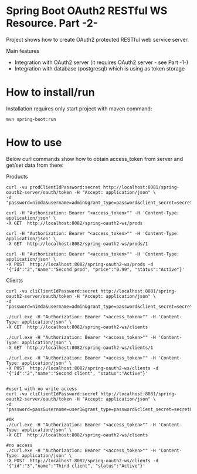# Spring Boot OAuth2 RESTful WS Resource. Part -2-

Project shows how to create OAuth2 protected RESTful web service server. 

Main features
- Integration with OAuth2 server (it requires OAuth2 server - see Part -1-)
- Integration with database (postgresql) which is using as token storage


# How to install/run

Installation requires only start project with maven command:
```
mvn spring-boot:run
```


# How to use

Below curl commands show how to obtain access_token from server and get/set data from there:

Products
``` 
curl -vu prodClientIdPassword:secret http://localhost:8081/spring-oauth2-server/oauth/token -H "Accept: application/json" \
-d "password=nimda&username=admin&grant_type=password&client_secret=secret&client_id=prodClientIdPassword"

curl -H "Authorization: Bearer "<access_token>"" -H 'Content-Type: application/json' \
-X GET  http://localhost:8082/spring-oauth2-ws/prods

curl -H "Authorization: Bearer "<access_token>"" -H 'Content-Type: application/json' \
-X GET  http://localhost:8082/spring-oauth2-ws/prods/1

curl -H "Authorization: Bearer "<access_token>"" -H 'Content-Type: application/json' \
-X POST  http://localhost:8082/spring-oauth2-ws/prods -d '{"id":"2","name":"Second prod", "price":"0.99", "status":"Active"}'

``` 

Clients
``` 
curl -vu cliClientIdPassword:secret http://localhost:8081/spring-oauth2-server/oauth/token -H "Accept: application/json" \
-d "password=nimda&username=admin&grant_type=password&client_secret=secret&client_id=cliClientIdPassword"

./curl.exe -H "Authorization: Bearer "<access_token>"" -H 'Content-Type: application/json' \
-X GET  http://localhost:8082/spring-oauth2-ws/clients

./curl.exe -H "Authorization: Bearer "<access_token>"" -H 'Content-Type: application/json' \
-X GET  http://localhost:8082/spring-oauth2-ws/clients/1

./curl.exe -H "Authorization: Bearer "<access_token>"" -H 'Content-Type: application/json' \
-X POST  http://localhost:8082/spring-oauth2-ws/clients -d '{"id":"2","name":"Second client", "status":"Active"}'


#user1 with no write access
curl -vu cliClientIdPassword:secret http://localhost:8081/spring-oauth2-server/oauth/token -H "Accept: application/json" \
-d "password=pass&username=user1&grant_type=password&client_secret=secret&client_id=cliClientIdPassword"

#OK
./curl.exe -H "Authorization: Bearer "<access_token>"" -H 'Content-Type: application/json' \
-X GET  http://localhost:8082/spring-oauth2-ws/clients

#no access
./curl.exe -H "Authorization: Bearer "<access_token>"" -H 'Content-Type: application/json' \
-X POST  http://localhost:8082/spring-oauth2-ws/clients -d '{"id":"3","name":"Third client", "status":"Active"}'


``` 
